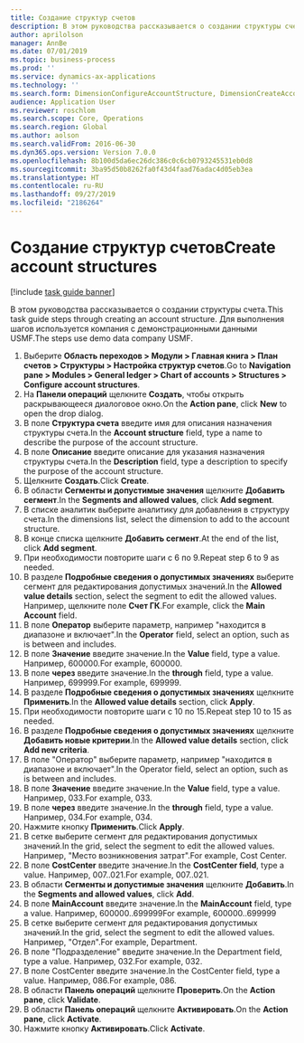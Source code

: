 ```yaml
---
title: Создание структур счетов
description: В этом руководства рассказывается о создании структуры счета.
author: aprilolson
manager: AnnBe
ms.date: 07/01/2019
ms.topic: business-process
ms.prod: ''
ms.service: dynamics-ax-applications
ms.technology: ''
ms.search.form: DimensionConfigureAccountStructure, DimensionCreateAccountStructure, DimensionHierarchyAddLevel, DimensionHierarchyConstraintActivate
audience: Application User
ms.reviewer: roschlom
ms.search.scope: Core, Operations
ms.search.region: Global
ms.author: aolson
ms.search.validFrom: 2016-06-30
ms.dyn365.ops.version: Version 7.0.0
ms.openlocfilehash: 8b100d5da6ec26dc386c0c6cb0793245531eb0d8
ms.sourcegitcommit: 3ba95d50b8262fa0f43d4faad76adac4d05eb3ea
ms.translationtype: HT
ms.contentlocale: ru-RU
ms.lasthandoff: 09/27/2019
ms.locfileid: "2186264"
---
```

# <a name="create-account-structures"></a><span data-ttu-id="15f6f-103">Создание структур счетов</span><span class="sxs-lookup"><span data-stu-id="15f6f-103">Create account structures</span></span>

[!include [task guide banner](../../includes/task-guide-banner.md)]

<span data-ttu-id="15f6f-104">В этом руководства рассказывается о создании структуры счета.</span><span class="sxs-lookup"><span data-stu-id="15f6f-104">This task guide steps through creating an account structure.</span></span> <span data-ttu-id="15f6f-105">Для выполнения шагов используется компания с демонстрационными данными USMF.</span><span class="sxs-lookup"><span data-stu-id="15f6f-105">The steps use demo data company USMF.</span></span>

1. <span data-ttu-id="15f6f-106">Выберите **Область переходов > Модули > Главная книга > План счетов > Структуры > Настройка структур счетов**.</span><span class="sxs-lookup"><span data-stu-id="15f6f-106">Go to **Navigation pane > Modules > General ledger > Chart of accounts > Structures > Configure account structures**.</span></span>
2. <span data-ttu-id="15f6f-107">На **Панели операций** щелкните **Создать**, чтобы открыть раскрывающееся диалоговое окно.</span><span class="sxs-lookup"><span data-stu-id="15f6f-107">On the **Action pane**, click **New** to open the drop dialog.</span></span>
3. <span data-ttu-id="15f6f-108">В поле **Структура счета** введите имя для описания назначения структуры счета.</span><span class="sxs-lookup"><span data-stu-id="15f6f-108">In the **Account structure** field, type a name to describe the purpose of the account structure.</span></span>
4. <span data-ttu-id="15f6f-109">В поле **Описание** введите описание для указания назначения структуры счета.</span><span class="sxs-lookup"><span data-stu-id="15f6f-109">In the **Description** field, type a description to specify the purpose of the account structure.</span></span>
5. <span data-ttu-id="15f6f-110">Щелкните **Создать**.</span><span class="sxs-lookup"><span data-stu-id="15f6f-110">Click **Create**.</span></span>
6. <span data-ttu-id="15f6f-111">В области **Сегменты и допустимые значения** щелкните **Добавить сегмент**.</span><span class="sxs-lookup"><span data-stu-id="15f6f-111">In the **Segments and allowed values**, click **Add segment**.</span></span>
7. <span data-ttu-id="15f6f-112">В списке аналитик выберите аналитику для добавления в структуру счета.</span><span class="sxs-lookup"><span data-stu-id="15f6f-112">In the dimensions list, select the dimension to add to the account structure.</span></span>
8. <span data-ttu-id="15f6f-113">В конце списка щелкните **Добавить сегмент**.</span><span class="sxs-lookup"><span data-stu-id="15f6f-113">At the end of the list, click **Add segment**.</span></span>
9. <span data-ttu-id="15f6f-114">При необходимости повторите шаги с 6 по 9.</span><span class="sxs-lookup"><span data-stu-id="15f6f-114">Repeat step 6 to 9 as needed.</span></span>
10. <span data-ttu-id="15f6f-115">В разделе **Подробные сведения о допустимых значениях** выберите сегмент для редактирования допустимых значений.</span><span class="sxs-lookup"><span data-stu-id="15f6f-115">In the **Allowed value details** section, select the segment to edit the allowed values.</span></span>
    <span data-ttu-id="15f6f-116">Например, щелкните поле **Счет ГК**.</span><span class="sxs-lookup"><span data-stu-id="15f6f-116">For example, click the **Main Account** field.</span></span>  
11. <span data-ttu-id="15f6f-117">В поле **Оператор** выберите параметр, например "находится в диапазоне и включает".</span><span class="sxs-lookup"><span data-stu-id="15f6f-117">In the **Operator** field, select an option, such as is between and includes.</span></span>
12. <span data-ttu-id="15f6f-118">В поле **Значение** введите значение.</span><span class="sxs-lookup"><span data-stu-id="15f6f-118">In the **Value** field, type a value.</span></span> <span data-ttu-id="15f6f-119">Например, 600000.</span><span class="sxs-lookup"><span data-stu-id="15f6f-119">For example, 600000.</span></span>  
13. <span data-ttu-id="15f6f-120">В поле **через** введите значение.</span><span class="sxs-lookup"><span data-stu-id="15f6f-120">In the **through** field, type a value.</span></span> <span data-ttu-id="15f6f-121">Например, 699999.</span><span class="sxs-lookup"><span data-stu-id="15f6f-121">For example, 699999.</span></span>  
14. <span data-ttu-id="15f6f-122">В разделе **Подробные сведения о допустимых значениях** щелкните **Применить**.</span><span class="sxs-lookup"><span data-stu-id="15f6f-122">In the **Allowed value details** section, click **Apply**.</span></span>
15. <span data-ttu-id="15f6f-123">При необходимости повторите шаги с 10 по 15.</span><span class="sxs-lookup"><span data-stu-id="15f6f-123">Repeat step 10 to 15 as needed.</span></span>  
16. <span data-ttu-id="15f6f-124">В разделе **Подробные сведения о допустимых значениях** щелкните **Добавить новые критерии**.</span><span class="sxs-lookup"><span data-stu-id="15f6f-124">In the **Allowed value details** section, click **Add new criteria**.</span></span>
17. <span data-ttu-id="15f6f-125">В поле "Оператор" выберите параметр, например "находится в диапазоне и включает".</span><span class="sxs-lookup"><span data-stu-id="15f6f-125">In the Operator field, select an option, such as is between and includes.</span></span>
18. <span data-ttu-id="15f6f-126">В поле **Значение** введите значение.</span><span class="sxs-lookup"><span data-stu-id="15f6f-126">In the **Value** field, type a value.</span></span> <span data-ttu-id="15f6f-127">Например, 033.</span><span class="sxs-lookup"><span data-stu-id="15f6f-127">For example, 033.</span></span>  
19. <span data-ttu-id="15f6f-128">В поле **через** введите значение.</span><span class="sxs-lookup"><span data-stu-id="15f6f-128">In the **through** field, type a value.</span></span> <span data-ttu-id="15f6f-129">Например, 034.</span><span class="sxs-lookup"><span data-stu-id="15f6f-129">For example, 034.</span></span>  
20. <span data-ttu-id="15f6f-130">Нажмите кнопку **Применить**.</span><span class="sxs-lookup"><span data-stu-id="15f6f-130">Click **Apply**.</span></span>
21. <span data-ttu-id="15f6f-131">В сетке выберите сегмент для редактирования допустимых значений.</span><span class="sxs-lookup"><span data-stu-id="15f6f-131">In the grid, select the segment to edit the allowed values.</span></span> <span data-ttu-id="15f6f-132">Например, "Место возникновения затрат".</span><span class="sxs-lookup"><span data-stu-id="15f6f-132">For example, Cost Center.</span></span>  
22. <span data-ttu-id="15f6f-133">В поле **CostCenter** введите значение.</span><span class="sxs-lookup"><span data-stu-id="15f6f-133">In the **CostCenter field**, type a value.</span></span> <span data-ttu-id="15f6f-134">Например, 007..021.</span><span class="sxs-lookup"><span data-stu-id="15f6f-134">For example, 007..021.</span></span>  
23. <span data-ttu-id="15f6f-135">В области **Сегменты и допустимые значения** щелкните **Добавить**.</span><span class="sxs-lookup"><span data-stu-id="15f6f-135">In the **Segments and allowed values**, click **Add**.</span></span>
24. <span data-ttu-id="15f6f-136">В поле **MainAccount** введите значение.</span><span class="sxs-lookup"><span data-stu-id="15f6f-136">In the **MainAccount** field, type a value.</span></span> <span data-ttu-id="15f6f-137">Например, 600000..699999</span><span class="sxs-lookup"><span data-stu-id="15f6f-137">For example, 600000..699999</span></span>  
25. <span data-ttu-id="15f6f-138">В сетке выберите сегмент для редактирования допустимых значений.</span><span class="sxs-lookup"><span data-stu-id="15f6f-138">In the grid, select the segment to edit the allowed values.</span></span> <span data-ttu-id="15f6f-139">Например, "Отдел".</span><span class="sxs-lookup"><span data-stu-id="15f6f-139">For example, Department.</span></span>  
26. <span data-ttu-id="15f6f-140">В поле "Подразделение" введите значение.</span><span class="sxs-lookup"><span data-stu-id="15f6f-140">In the Department field, type a value.</span></span> <span data-ttu-id="15f6f-141">Например, 032.</span><span class="sxs-lookup"><span data-stu-id="15f6f-141">For example, 032.</span></span>  
27. <span data-ttu-id="15f6f-142">В поле CostCenter введите значение.</span><span class="sxs-lookup"><span data-stu-id="15f6f-142">In the CostCenter field, type a value.</span></span> <span data-ttu-id="15f6f-143">Например, 086.</span><span class="sxs-lookup"><span data-stu-id="15f6f-143">For example, 086.</span></span>  
28. <span data-ttu-id="15f6f-144">В области **Панель операций** щелкните **Проверить**.</span><span class="sxs-lookup"><span data-stu-id="15f6f-144">On the **Action pane**, click **Validate**.</span></span>
29. <span data-ttu-id="15f6f-145">В области **Панель операций** щелкните **Активировать**.</span><span class="sxs-lookup"><span data-stu-id="15f6f-145">On the **Action pane**, click **Activate**.</span></span>
30. <span data-ttu-id="15f6f-146">Нажмите кнопку **Активировать**.</span><span class="sxs-lookup"><span data-stu-id="15f6f-146">Click **Activate**.</span></span>

